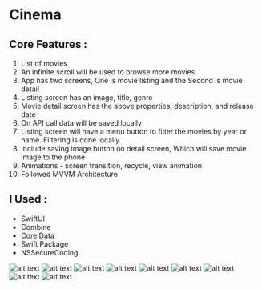 # Cinema

## Core Features :
1. List of movies
2. An infinite scroll will be used to browse more movies
3. App has two screens, One is movie listing and the Second is movie detail
4. Listing screen has an image, title, genre
5. Movie detail screen has the above properties, description, and release date
6. On API call data will be saved locally
7. Listing screen will have a menu button to filter the movies by year or name. Filtering is done locally.
8. Include saving image button on detail screen, Which will save movie image to the phone
9. Animations - screen transition, recycle, view animation
10. Followed MVVM Architecture 

## I Used :
- SwiftUI 
- Combine
- Core Data 
- Swift Package
- NSSecureCoding


![alt text](https://github.com/MdMugish/Cenima/blob/main/Screenshots/Dashboard_1.png)
![alt text](https://github.com/MdMugish/Cenima/blob/main/Screenshots/Dashboard_2.png)
![alt text](https://github.com/MdMugish/Cenima/blob/main/Screenshots/DetailView.png)
![alt text](https://github.com/MdMugish/Cenima/blob/main/Screenshots/ImageSaved.png)
![alt text](https://github.com/MdMugish/Cenima/blob/main/Screenshots/SearchMovie_1.png)
![alt text](https://github.com/MdMugish/Cenima/blob/main/Screenshots/SearchMovieViaNameOrYear.png)
![alt text](https://github.com/MdMugish/Cenima/blob/main/Screenshots/SearchMovieViaName.png)
![alt text](https://github.com/MdMugish/Cenima/blob/main/Screenshots/SearchMovieViaYear.png)
![alt text](https://github.com/MdMugish/Cenima/blob/main/Screenshots/MovieDetailsFromSearchMovie.png)


